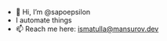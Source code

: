 - 👋 Hi, I’m @sapoepsilon
-  I automate things
- 📫 Reach me here: ismatulla@mansurov.dev
<!---
sapoepsilon/sapoepsilon is a ✨ special ✨ repository because its `README.md` (this file) appears on your GitHub profile.
You can click the Preview link to take a look at your changes.
--->

